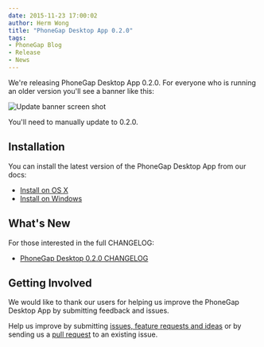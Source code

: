 ```yaml
---
date: 2015-11-23 17:00:02
author: Herm Wong
title: "PhoneGap Desktop App 0.2.0"
tags:
- PhoneGap Blog
- Release
- News
---
```


We're releasing PhoneGap Desktop App 0.2.0. For everyone who is running an older version you'll see a banner like this:

![Update banner screen shot](/blog/uploads/2015-11/phonegap-desktop-0-2-0-banner.png)

You'll need to manually update to 0.2.0.

## Installation

You can install the latest version of the PhoneGap Desktop App from our docs:

- [Install on OS X](http://docs.phonegap.com/references/desktop-app/install/mac/)
- [Install on Windows](http://docs.phonegap.com/references/desktop-app/install/win/)

## What's New

For those interested in the full CHANGELOG:

- [PhoneGap Desktop 0.2.0 CHANGELOG](https://github.com/phonegap/phonegap-app-desktop/issues?q=milestone%3A%220.2.0+Beta+%2F+Initial+Electron+Project+Setup%22+is%3Aclosed)

## Getting Involved

We would like to thank our users for helping us improve the PhoneGap Desktop App by submitting feedback and issues.

Help us improve by submitting [issues, feature requests and ideas](https://github.com/phonegap/phonegap-app-desktop/issues) or by sending us a [pull request](https://github.com/phonegap/phonegap-app-desktop) to an existing issue.
